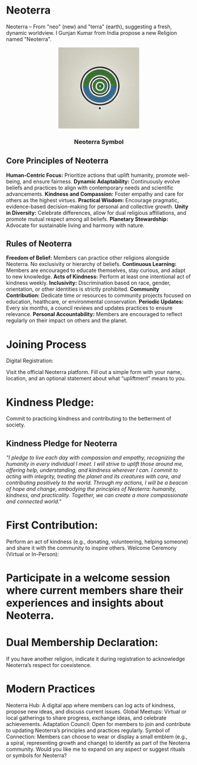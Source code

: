 # Neoterra
Neoterra – From "neo" (new) and "terra" (earth), suggesting a fresh, dynamic worldview.
I Gunjan Kumar from India propose a new Religion named "Neoterra". 
<p align="center">
    <img src="344119e0-185a-4820-a2f0-485d35228636.webp" width="220" height="220" />
     <h3 align="center">Neoterra Symbol </h3>
</p>

## Core Principles of Neoterra
**Human-Centric Focus:** Prioritize actions that uplift humanity, promote well-being, and ensure fairness.
**Dynamic Adaptability:** Continuously evolve beliefs and practices to align with contemporary needs and scientific advancements.
**Kindness and Compassion:** Foster empathy and care for others as the highest virtues.
**Practical Wisdom:** Encourage pragmatic, evidence-based decision-making for personal and collective growth.
**Unity in Diversity:** Celebrate differences, allow for dual religious affiliations, and promote mutual respect among all beliefs.
**Planetary Stewardship:** Advocate for sustainable living and harmony with nature.

## Rules of Neoterra
**Freedom of Belief:** Members can practice other religions alongside Neoterra. No exclusivity or hierarchy of beliefs.
**Continuous Learning:** Members are encouraged to educate themselves, stay curious, and adapt to new knowledge.
**Acts of Kindness:** Perform at least one intentional act of kindness weekly.
**Inclusivity:** Discrimination based on race, gender, orientation, or other identities is strictly prohibited.
**Community Contribution:** Dedicate time or resources to community projects focused on education, healthcare, or environmental conservation.
**Periodic Updates:** Every six months, a council reviews and updates practices to ensure relevance.
**Personal Accountability:** Members are encouraged to reflect regularly on their impact on others and the planet.

# Joining Process
Digital Registration:

Visit the official Neoterra platform.
Fill out a simple form with your name, location, and an optional statement about what “upliftment” means to you.

# Kindness Pledge:
Commit to practicing kindness and contributing to the betterment of society.
## Kindness Pledge for Neoterra
*"I pledge to live each day with compassion and empathy, recognizing the humanity in every individual I meet. I will strive to uplift those around me, offering help, understanding, and kindness wherever I can. I commit to acting with integrity, treating the planet and its creatures with care, and contributing positively to the world. Through my actions, I will be a beacon of hope and change, embodying the principles of Neoterra: humanity, kindness, and practicality. Together, we can create a more compassionate and connected world."*

# First Contribution:
Perform an act of kindness (e.g., donating, volunteering, helping someone) and share it with the community to inspire others.
Welcome Ceremony (Virtual or In-Person):

# Participate in a welcome session where current members share their experiences and insights about Neoterra.

# Dual Membership Declaration:
If you have another religion, indicate it during registration to acknowledge Neoterra’s respect for coexistence.

# Modern Practices
Neoterra Hub: A digital app where members can log acts of kindness, propose new ideas, and discuss current issues.
Global Meetups: Virtual or local gatherings to share progress, exchange ideas, and celebrate achievements.
Adaptation Council: Open for members to join and contribute to updating Neoterra’s principles and practices regularly.
Symbol of Connection: Members can choose to wear or display a small emblem (e.g., a spiral, representing growth and change) to identify as part of the Neoterra community.
Would you like me to expand on any aspect or suggest rituals or symbols for Neoterra?
